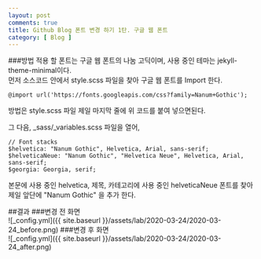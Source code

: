 ```yaml
---
layout: post
comments: true
title: Github Blog 폰트 변경 하기 1탄. 구글 웹 폰트
category: [ Blog ]
---
```

###방법
적용 할 폰트는 구글 웹 폰트의 나눔 고딕이며, 사용 중인 테마는 jekyll-theme-minimal이다.    
먼저 소스코드 안에서 style.scss 파일을 찾아 구글 웹 폰트를 Import 한다.
~~~
@import url('https://fonts.googleapis.com/css?family=Nanum+Gothic');
~~~
방법은 style.scss 파일 제일 마지막 줄에 위 코드를 붙여 넣으면된다. 

그 다음, _sass/_variables.scss 파일을 열어, 
~~~
// Font stacks
$helvetica: "Nanum Gothic", Helvetica, Arial, sans-serif;
$helveticaNeue: "Nanum Gothic", "Helvetica Neue", Helvetica, Arial, sans-serif;
$georgia: Georgia, serif;
~~~
본문에 사용 중인 helvetica, 제목, 카테고리에 사용 중인 helveticaNeue 폰트를 찾아 제일 앞단에
"Nanum Gothic" 을 추가 한다.     

##결과
###변경 전 화면     
![_config.yml]({{ site.baseurl }}/assets/lab/2020-03-24/2020-03-24_before.png)
###변경 후 화면  
![_config.yml]({{ site.baseurl }}/assets/lab/2020-03-24/2020-03-24_after.png)     
